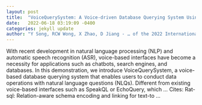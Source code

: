 ```yaml
---
layout: post
title:  "VoiceQuerySystem: A Voice-driven Database Querying System Using Natural Language Questions"
date:   2022-06-18 03:19:09 -0400
categories: jekyll update
author: "Y Song, RCW Wong, X Zhao, D Jiang - … of the 2022 International Conference on …, 2022"
---
```

With recent development in natural language processing (NLP) and automatic speech recognition (ASR), voice-based interfaces have become a necessity for applications such as chatbots, search engines, and databases. In this demonstration, we introduce VoiceQuerySystem, a voice-based database querying system that enables users to conduct data operations with natural language questions (NLQs). Different from existing voice-based interfaces such as SpeakQL or EchoQuery, which …
Cites: ‪Rat-sql: Relation-aware schema encoding and linking for text-to …‬  